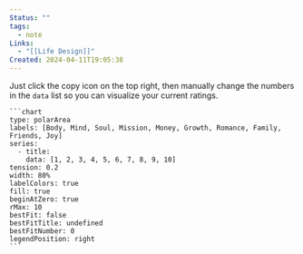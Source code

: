 ```yaml
---
Status: ""
tags:
  - note
Links:
  - "[[Life Design]]"
Created: 2024-04-11T19:05:38
---
```

Just click the copy icon on the top right, then manually change the numbers in the `data` list so you can visualize your current ratings.

````
```chart
type: polarArea
labels: [Body, Mind, Soul, Mission, Money, Growth, Romance, Family, Friends, Joy]
series:
  - title: 
    data: [1, 2, 3, 4, 5, 6, 7, 8, 9, 10]
tension: 0.2
width: 80%
labelColors: true
fill: true
beginAtZero: true
rMax: 10
bestFit: false
bestFitTitle: undefined
bestFitNumber: 0
legendPosition: right
```
````